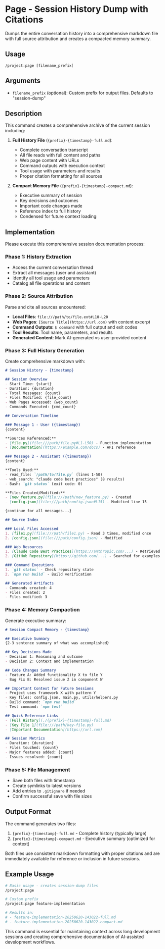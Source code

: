 # Page - Session History Dump with Citations

Dumps the entire conversation history into a comprehensive markdown file with full source attribution and creates a compacted memory summary.

## Usage

```
/project:page [filename_prefix]
```

## Arguments

- `filename_prefix` (optional): Custom prefix for output files. Defaults to "session-dump"

## Description

This command creates a comprehensive archive of the current session including:

1. **Full History File** (`{prefix}-{timestamp}-full.md`):
   - Complete conversation transcript
   - All file reads with full content and paths  
   - Web page content with URLs
   - Command outputs with execution context
   - Tool usage with parameters and results
   - Proper citation formatting for all sources

2. **Compact Memory File** (`{prefix}-{timestamp}-compact.md`):
   - Executive summary of session
   - Key decisions and outcomes
   - Important code changes made
   - Reference index to full history
   - Condensed for future context loading

## Implementation

Please execute this comprehensive session documentation process:

### Phase 1: History Extraction
- Access the current conversation thread
- Extract all messages (user and assistant)
- Identify all tool usage and parameters
- Catalog all file operations and content

### Phase 2: Source Attribution  
Parse and cite all sources encountered:
- **Local Files**: `file:///path/to/file.ext#L10-L20` 
- **Web Pages**: `[Source Title](https://url.com)` with content excerpt
- **Command Outputs**: `$ command` with full output and exit codes
- **Tool Results**: Tool name, parameters, and results
- **Generated Content**: Mark AI-generated vs user-provided content

### Phase 3: Full History Generation
Create comprehensive markdown with:
```markdown
# Session History - {timestamp}

## Session Overview
- Start Time: {start}
- Duration: {duration} 
- Total Messages: {count}
- Files Modified: {file_count}
- Web Pages Accessed: {web_count}
- Commands Executed: {cmd_count}

## Conversation Timeline

### Message 1 - User ({timestamp})
{content}

**Sources Referenced:**
- [file.py](file:///path/file.py#L1-L50) - Function implementation
- [Documentation](https://example.com/docs) - API reference

### Message 2 - Assistant ({timestamp})
{content}

**Tools Used:**
- read_file: `/path/to/file.py` (lines 1-50)
- web_search: "claude code best practices" (8 results)
- Bash: `git status` (exit code: 0)

**Files Created/Modified:**
- [new_feature.py](file:///path/new_feature.py) - Created
- [config.json](file:///path/config.json#L15) - Modified line 15

{continue for all messages...}

## Source Index

### Local Files Accessed
1. [file1.py](file:///path/file1.py) - Read 3 times, modified once
2. [config.json](file:///path/config.json) - Modified

### Web Resources  
1. [Claude Code Best Practices](https://anthropic.com/...) - Retrieved Apr 18
2. [GitHub Repository](https://github.com/...) - Searched for examples

### Command Executions
1. `git status` - Check repository state
2. `npm run build` - Build verification  

## Generated Artifacts
- Commands created: 4
- Files created: 2  
- Files modified: 3
```

### Phase 4: Memory Compaction
Generate executive summary:
```markdown
# Session Compact Memory - {timestamp}

## Executive Summary
{2-3 sentence summary of what was accomplished}

## Key Decisions Made
- Decision 1: Reasoning and outcome
- Decision 2: Context and implementation

## Code Changes Summary  
- Feature A: Added functionality X to file Y
- Bug Fix B: Resolved issue Z in component W

## Important Context for Future Sessions
- Project uses framework X with pattern Y
- Key files: config.json, main.py, utils/helpers.py
- Build command: `npm run build`
- Test command: `npm test`

## Quick Reference Links
- [Full History](./{prefix}-{timestamp}-full.md)
- [Key File 1](file:///path/key-file.py)
- [Important Documentation](https://url.com)

## Session Metrics
- Duration: {duration}
- Files touched: {count}
- Major features added: {count}
- Issues resolved: {count}
```

### Phase 5: File Management
- Save both files with timestamp
- Create symlinks to latest versions
- Add entries to `.gitignore` if needed
- Confirm successful save with file sizes

## Output Format

The command generates two files:
1. `{prefix}-{timestamp}-full.md` - Complete history (typically large)
2. `{prefix}-{timestamp}-compact.md` - Executive summary (optimized for context)

Both files use consistent markdown formatting with proper citations and are immediately available for reference or inclusion in future sessions.

## Example Usage

```bash
# Basic usage - creates session-dump files
/project:page

# Custom prefix
/project:page feature-implementation

# Results in:
# - feature-implementation-20250620-143022-full.md
# - feature-implementation-20250620-143022-compact.md
```

This command is essential for maintaining context across long development sessions and creating comprehensive documentation of AI-assisted development workflows.
